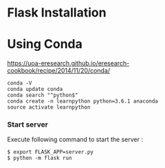 # Flask Installation

# Using Conda
https://uoa-eresearch.github.io/eresearch-cookbook/recipe/2014/11/20/conda/
```
conda -V
conda update conda
conda search "^python$"
conda create -n learnpython python=3.6.1 anaconda
source activate learnpython
```

### Start server
Execute following command to start the server :
```
$ export FLASK_APP=server.py
$ python -m flask run
```
